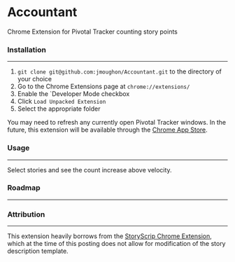 # Accountant
Chrome Extension for Pivotal Tracker counting story points

### Installation
-----

1. `git clone git@github.com:jmoughon/Accountant.git` to the directory of your choice
1. Go to the Chrome Extensions page at `chrome://extensions/`
1. Enable the `Developer Mode checkbox
1. Click `Load Unpacked Extension`
1. Select the appropriate folder

You may need to refresh any currently open Pivotal Tracker windows. In the future, this extension will be available through the [Chrome App Store](https://chrome.google.com/webstore/category/extensions).

### Usage
-----

Select stories and see the count increase above velocity.

### Roadmap
-----


### Attribution
-----

This extension heavily borrows from the [StoryScrip Chrome Extension](https://chrome.google.com/webstore/detail/storyscrip/hbkfmblkcllhmmambkpoieimkmjamhdg?hl=en), which at the time of this posting does not allow for modification of the story description template.
